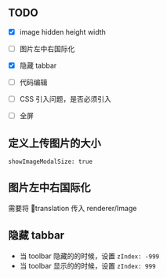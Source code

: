 ## TODO


- [x] image hidden height width
- [ ] 图片左中右国际化
- [x] 隐藏 tabbar
- [ ] 代码编辑
- [ ] CSS 引入问题，是否必须引入
- [ ] 全屏



##  定义上传图片的大小


```
showImageModalSize: true
```


## 图片左中右国际化

需要将 translation 传入 renderer/Image

## 隐藏 tabbar

- 当 toolbar 隐藏的的时候，设置 `zIndex: -999`
- 当 toolbar 显示的的时候，设置 `zIndex: 999`
